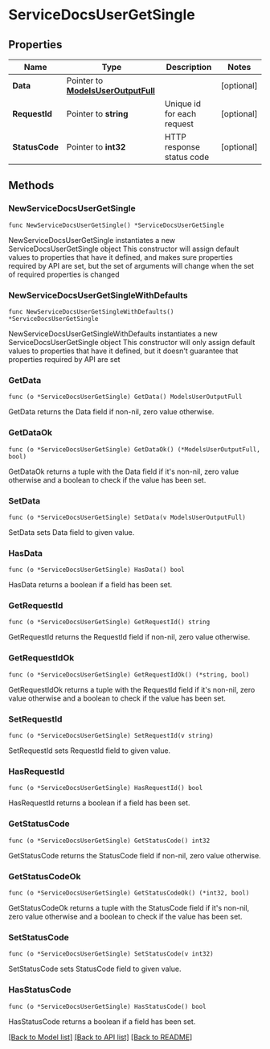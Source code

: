# ServiceDocsUserGetSingle

## Properties

Name | Type | Description | Notes
------------ | ------------- | ------------- | -------------
**Data** | Pointer to [**ModelsUserOutputFull**](ModelsUserOutputFull.md) |  | [optional] 
**RequestId** | Pointer to **string** | Unique id for each request | [optional] 
**StatusCode** | Pointer to **int32** | HTTP response status code | [optional] 

## Methods

### NewServiceDocsUserGetSingle

`func NewServiceDocsUserGetSingle() *ServiceDocsUserGetSingle`

NewServiceDocsUserGetSingle instantiates a new ServiceDocsUserGetSingle object
This constructor will assign default values to properties that have it defined,
and makes sure properties required by API are set, but the set of arguments
will change when the set of required properties is changed

### NewServiceDocsUserGetSingleWithDefaults

`func NewServiceDocsUserGetSingleWithDefaults() *ServiceDocsUserGetSingle`

NewServiceDocsUserGetSingleWithDefaults instantiates a new ServiceDocsUserGetSingle object
This constructor will only assign default values to properties that have it defined,
but it doesn't guarantee that properties required by API are set

### GetData

`func (o *ServiceDocsUserGetSingle) GetData() ModelsUserOutputFull`

GetData returns the Data field if non-nil, zero value otherwise.

### GetDataOk

`func (o *ServiceDocsUserGetSingle) GetDataOk() (*ModelsUserOutputFull, bool)`

GetDataOk returns a tuple with the Data field if it's non-nil, zero value otherwise
and a boolean to check if the value has been set.

### SetData

`func (o *ServiceDocsUserGetSingle) SetData(v ModelsUserOutputFull)`

SetData sets Data field to given value.

### HasData

`func (o *ServiceDocsUserGetSingle) HasData() bool`

HasData returns a boolean if a field has been set.

### GetRequestId

`func (o *ServiceDocsUserGetSingle) GetRequestId() string`

GetRequestId returns the RequestId field if non-nil, zero value otherwise.

### GetRequestIdOk

`func (o *ServiceDocsUserGetSingle) GetRequestIdOk() (*string, bool)`

GetRequestIdOk returns a tuple with the RequestId field if it's non-nil, zero value otherwise
and a boolean to check if the value has been set.

### SetRequestId

`func (o *ServiceDocsUserGetSingle) SetRequestId(v string)`

SetRequestId sets RequestId field to given value.

### HasRequestId

`func (o *ServiceDocsUserGetSingle) HasRequestId() bool`

HasRequestId returns a boolean if a field has been set.

### GetStatusCode

`func (o *ServiceDocsUserGetSingle) GetStatusCode() int32`

GetStatusCode returns the StatusCode field if non-nil, zero value otherwise.

### GetStatusCodeOk

`func (o *ServiceDocsUserGetSingle) GetStatusCodeOk() (*int32, bool)`

GetStatusCodeOk returns a tuple with the StatusCode field if it's non-nil, zero value otherwise
and a boolean to check if the value has been set.

### SetStatusCode

`func (o *ServiceDocsUserGetSingle) SetStatusCode(v int32)`

SetStatusCode sets StatusCode field to given value.

### HasStatusCode

`func (o *ServiceDocsUserGetSingle) HasStatusCode() bool`

HasStatusCode returns a boolean if a field has been set.


[[Back to Model list]](../README.md#documentation-for-models) [[Back to API list]](../README.md#documentation-for-api-endpoints) [[Back to README]](../README.md)



